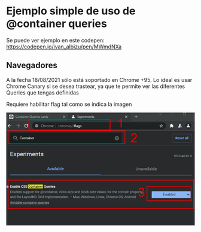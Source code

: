# Ejemplo simple de uso de @container queries

Se puede ver ejemplo en este codepen: https://codepen.io/ivan_albizu/pen/MWmdNXa

## Navegadores

A la fecha 18/08/2021 sólo está soportado en Chrome +95. Lo ideal es usar Chrome Canary si se desea trastear, ya que te permite ver las diferentes Queries que tengas definidas

Requiere habilitar flag tal como se indica la imagen

![alt text](https://raw.githubusercontent.com/ivanalbizu/container-queries-simple-cards/main/chrome-flag.png)